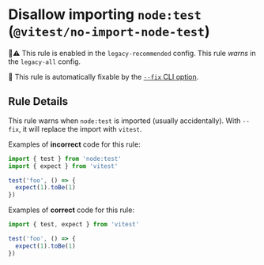 # Disallow importing `node:test` (`@vitest/no-import-node-test`)

💼⚠️ This rule is enabled in the `legacy-recommended` config. This rule _warns_ in the `legacy-all` config.

🔧 This rule is automatically fixable by the [`--fix` CLI option](https://eslint.org/docs/latest/user-guide/command-line-interface#--fix).

<!-- end auto-generated rule header -->

## Rule Details

This rule warns when `node:test` is imported (usually accidentally). With `--fix`, it will replace the import with `vitest`.

Examples of **incorrect** code for this rule:

```ts
import { test } from 'node:test'
import { expect } from 'vitest'

test('foo', () => {
  expect(1).toBe(1)
})
```

Examples of **correct** code for this rule:

```ts
import { test, expect } from 'vitest'

test('foo', () => {
  expect(1).toBe(1)
})
```

